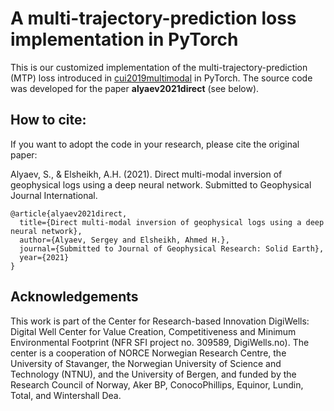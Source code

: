 # A multi-trajectory-prediction loss implementation in PyTorch

This is our customized implementation of the multi-trajectory-prediction (MTP) loss introduced in [cui2019multimodal](https://arxiv.org/abs/1809.10732) in PyTorch. The source code was developed for the paper **alyaev2021direct** (see below).

## How to cite:

If you want to adopt the code in your research, please cite the original paper:

Alyaev, S., & Elsheikh, A.H. (2021).  Direct multi-modal inversion of geophysical logs using a deep neural network. Submitted to Geophysical Journal International.

```
@article{alyaev2021direct,
  title={Direct multi-modal inversion of geophysical logs using a deep neural network},
  author={Alyaev, Sergey and Elsheikh, Ahmed H.},
  journal={Submitted to Journal of Geophysical Research: Solid Earth},
  year={2021}
}
```

## Acknowledgements

This work is part of the Center for Research-based Innovation DigiWells: Digital Well Center for Value Creation, Competitiveness and Minimum Environmental Footprint (NFR SFI project no. 309589, DigiWells.no). The center is a cooperation of NORCE Norwegian Research Centre, the University of Stavanger, the Norwegian University of Science and Technology (NTNU), and the University of Bergen, and funded by the Research Council of Norway, Aker BP, ConocoPhillips, Equinor, Lundin, Total, and Wintershall Dea.
